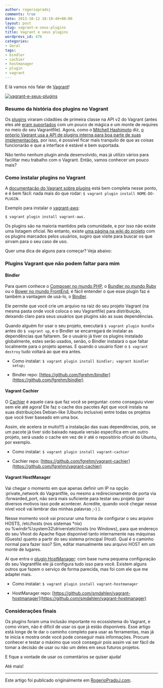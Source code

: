 ```yaml
---
author: rogeriopradoj
comments: true
date: 2013-10-12 18:10:49+00:00
layout: post
slug: vagrant-e-seus-plugins
title: Vagrant e seus plugins
wordpress_id: 476
categories:
- Geral
tags:
- bindler
- cachier
- hostmanager
- plugin
- vagrant
---
```


E lá vamos nós falar de [Vagrant](http://rogeriopradoj.com/tag/vagrant/)!

[![vagrant-e-seus-plugins](http://rogeriopradoj.com/wp-content/uploads/2013/10/vagrant-e-seus-plugins.png)](http://rogeriopradoj.com/2013/10/12/vagrant-e-seus-plugins/)


### Resumo da história dos plugins no Vagrant


Os [plugins](http://docs.vagrantup.com/v2/plugins/) viraram cidadões de primeira classe na API v2 do Vagrant (antes eles até [eram suportados](http://docs-v1.vagrantup.com/v1/docs/extending/index.html) com um pouco de mágica e um monte de requires no meio do seu Vagrantfile). Agora, como o [Mitchell Hashimoto](http://mitchellh.com/) diz, [o próprio Vagrant usa a API de plugins interna para boa parte de suas implementações](http://docs.vagrantup.com/v2/plugins/), por isso, é possível ficar mais tranquilo de que as coisas funcionarão e que a interface é estável e bem suportada.

Não tenho nenhum plugin ainda desenvolvido, mas já utilizo vários para facilitar meu trabalho com o Vagrant. Então, vamos conhecer um pouco mais?


### Como instalar plugins no Vagrant


A [documentação do Vagrant sobre plugins](http://docs.vagrantup.com/v2/plugins/usage.html) está bem completa nesse ponto, e é bem fácil: nada mais do que rodar: `$ vagrant plugin install NOME-DO-PLUGIN`.

Exemplo para instalar o [vagrant-aws](https://github.com/mitchellh/vagrant-aws):

`$ vagrant plugin install vagrant-aws.`

Os plugins são na maioria mantidos pela comunidade, e por isso não existe uma listagem oficial. No entanto, existe [uma página na wiki do projeto](https://github.com/mitchellh/vagrant/wiki/Available-Vagrant-Plugins) com os plugins marcados pelos usuários, sugiro que visite para buscar os que sirvam para o seu caso de uso.

Quer uma dica de alguns para começar? Veja abaixo:


### Plugins Vagrant que não podem faltar para mim




#### Bindler


Para quem conhece o [Composer no mundo PHP](http://getcomposer.org/), o [Bundler no mundo Ruby](http://bundler.io/) ou o [Bower no mundo FrontEnd](http://bower.io/), é fácil entender o que esse plugin faz e também a vantagem de usá-lo, o [Bindler](https://github.com/fgrehm/bindler).

Ele permite que você crie um arquivo na raiz do seu projeto Vagrant (na mesma pasta onde você coloca o seu Vagrantfile) para distribuição, deixando claro para seus usuários que plugins são as suas dependências.

Quando alguém for usar o seu projeto, executará `$ vagrant plugin bundle` antes do `$ vagrant up`, e o Bindler se encarregará de instalar as dependências que faltarem. Se o usuário já tiver os plugins instalado globalmente, estes serão usados, senão, o Bindler instalará o que faltar localmente para o projeto apenas. E quando o usuário fizer o `$ vagrant destroy` tudo voltará ao que era antes.



	
  * Como instalar: `$ vagrant plugin install bindler; vagrant bindler setup;`

	
  * Bindler repo: [https://github.com/fgrehm/bindler](https://github.com/fgrehm/bindler)




#### Vagrant Cachier


O [Cachier](https://github.com/fgrehm/vagrant-cachier) é aquele cara que faz você se perguntar: como conseguiu viver sem ele até agora! Ele faz o cache dos pacotes Apt que você instala na suas distribuições Debian-like (Ubuntu inclusive) entre todas os projetos que você tiver baseado em uma box.

Assim, ele acelera (e muito!!!) a instalação das suas dependências, pois, se um pacote já tiver sido baixado naquela versão específica em um outro projeto, será usado o cache em vez de ir até o repositório oficial do Ubuntu, por exemplo.



	
  * Como instalar: `$ vagrant plugin install vagrant-cachier`

	
  * Cachier repo: [https://github.com/fgrehm/vagrant-cachier](https://github.com/fgrehm/vagrant-cachier)




#### Vagrant HostManager


Vai chegar o momento em que apenas definir um IP na opção :private_network do Vagrantfile, ou mesmo a redirecionamento de porta via :forwarded_port, não será mais suficiente para testar seu projeto (por diversos motivos isso pode acontecer. Acredite, quando você chegar nesse nível você vai lembrar das minhas palavras ;-) ).

Nesse momento você vai procurar uma forma de configurar o seu arquivo HOSTS, /etc/hosts (nos sistemas *nix) ou %windir%\system32\drivers\etc\hosts (no Windows), para que endereço do seu Vhost do Apache fique disponível tanto internamente nas máquinas (Guests) quanto a partir do seu sistema principal (Host). Qual é o caminho normal para fazer isso? Sim, editar manualmente seu arquivo HOST em um monte de lugares.

Aí que entra o [plugin HostManager](https://github.com/smdahlen/vagrant-hostmanager): com base numa pequena configuração do seu Vagrantfile ele já configura tudo isso para você. Existem alguns outros que fazem o serviço de forma parecida, mas foi com ele que me adaptei mais.



	
  * Como instalar: `$ vagrant plugin install vagrant-hostmanager`

	
  * HostManager repo: [https://github.com/smdahlen/vagrant-hostmanager](https://github.com/smdahlen/vagrant-hostmanager)




### Considerações finais


Os plugins foram uma inclusão importante no ecossistema do Vagrant, e como viram, não é difícil de usar os que já estão disponíveis. Esse artigo está longe de te dar o caminho completo para usar as ferramentas, mas já te inicia e mostra onde você pode conseguir mais informações. Procure conhecer e testar o máximo que você conseguir pois assim vai ser fácil de tomar a decisão de usar ou não um deles em seus futuros projetos.

E fique a vontade de usar os comentários se quiser ajuda!

Até mais!

---

Este artigo foi publicado originalmente em [RogerioPradoJ.com](http://rogeriopradoj.com).
